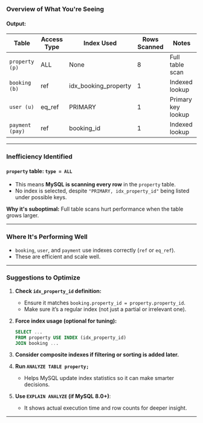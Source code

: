 
### Overview of What You're Seeing
#### Output:

| Table   | Access Type | Index Used             | Rows Scanned | Notes                 |
|---------|-------------|------------------------|--------------|------------------------|
| `property (p)` | ALL         | None                   | 8            | Full table scan       |
| `booking (b)`  | ref         | idx_booking_property   | 1            | Indexed lookup         |
| `user (u)`     | eq_ref      | PRIMARY                | 1            | Primary key lookup    |
| `payment (pay)`| ref         | booking_id             | 1            | Indexed lookup       |

---

### Inefficiency Identified

####  `property` table: `type = ALL`
- This means **MySQL is scanning every row** in the `property` table.
- No index is selected, despite `"PRIMARY, idx_property_id"` being listed under possible keys.

**Why it's suboptimal:** Full table scans hurt performance when the table grows larger.

---

### Where It's Performing Well

- `booking`, `user`, and `payment` use indexes correctly (`ref` or `eq_ref`).
- These are efficient and scale well.

---

### Suggestions to Optimize

1. **Check `idx_property_id` definition:**
   - Ensure it matches `booking.property_id = property.property_id`.
   - Make sure it’s a regular index (not just a partial or irrelevant one).

2. **Force index usage (optional for tuning):**
   ```sql
   SELECT ...
   FROM property USE INDEX (idx_property_id)
   JOIN booking ...
   ```

3. **Consider composite indexes if filtering or sorting is added later.**

4. **Run `ANALYZE TABLE property;`**
   - Helps MySQL update index statistics so it can make smarter decisions.

5. **Use `EXPLAIN ANALYZE` (if MySQL 8.0+)**:
   - It shows actual execution time and row counts for deeper insight.

---

